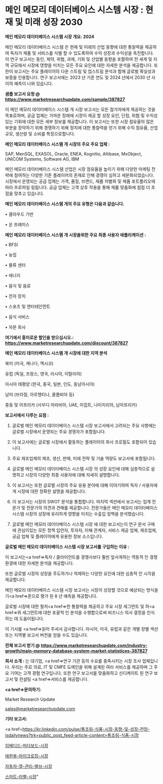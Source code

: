 # 메인 메모리 데이터베이스 시스템 시장 : 현재 및 미래 성장 2030

<strong>메인 메모리 데이터베이스 시스템 시장 개요: 2024</strong>

메인 메모리 데이터베이스 시스템 은 현재 및 미래의 산업 동향에 대한 통찰력을 제공하여 독자가 제품 및 서비스를 식별 할 수 있도록하여 수익 성장과 수익성을 촉진합니다. 이 연구 보고서는 동인, 제약, 위협, 과제, 기회 및 산업별 동향을 포함하여 전 세계 및 지역 규모에서 시장에 영향을 미치는 모든 주요 요인에 대한 자세한 분석을 제공합니다. 또한이 보고서는 주요 플레이어의 다운 스트림 및 업스트림 분석과 함께 글로벌 확실성과 보증을 인용합니다. 연구 보고서에는 2023 년 기준 연도 및 2024 년에서 2030 년 사이의 예측이 나와 있습니다.



<strong>샘플 보고서 요청 @ <a href=https://www.marketresearchupdate.com/sample/387827>https://www.marketresearchupdate.com/sample/387827</a></strong>

이 메인 메모리 데이터베이스 시스템 개 시장 보고서는 모든 참가자에게 제공하는 것을 목표로하며, 공급 업체는 가까운 장래에 시장이 제공 할 성장 요인, 단점, 위협 및 수익성있는 기회에 대한 모든 세부 정보를 제공합니다. 이 보고서는 또한 시장 점유율의 많은 부분을 장악하기 위해 경쟁하기 위해 정치에 대한 통찰력을 얻기 위해 수익 점유율, 산업 규모, 생산량 및 소비를 특징으로합니다.



<strong>메인 메모리 데이터베이스 시스템 개 시장의 주요 주요 업체 :</strong>

SAP, MenSQL, EXASOL, Oracle, ENEA, Kognitio, Altibase, MxObject, UNICOM Systems, Software AG, IBM

메인 메모리 데이터베이스 시스템 산업은 시장 점유율을 높이기 위해 다양한 마케팅 전략에 참여하는 다양한 기존 플레이어의 존재로 인해 경쟁이 심하고 세분화되었습니다. 시장에서 운영되는 공급 업체는 가격, 품질, 브랜드, 제품 차별화 및 제품 포트폴리오에 따라 프로파일 링됩니다. 공급 업체는 고객 상호 작용을 통해 제품 맞춤화에 점점 더 초점을 맞추고 있습니다.



<strong>메인 메모리 데이터베이스 시스템 개의 주요 유형은 다음과 같습니다.</strong>

• 클라우드 기반

• 온 프레미스



<strong>메인 메모리 데이터베이스 시스템 개 시장을위한 주요 최종 사용자 애플리케이션 :</strong>

• BFSI

• 농업

• 물류 센터

• 에너지

• 음식 및 음료

• 전자 장치

• 스포츠 및 엔터테인먼트

• 음식 서비스

• 자문 회사



<strong>여기에서 흥미로운 할인을 받으십시오.: <a href=https://www.marketresearchupdate.com/discount/387827>https://www.marketresearchupdate.com/discount/387827</a></strong>



<strong>메인 메모리 데이터베이스 시스템 개 시장에 대한 지역 분석</strong>

북미 (미국, 캐나다, 멕시코)

유럽 (독일, 프랑스, 영국, 러시아, 이탈리아)

아시아 태평양 (한국, 중국, 일본, 인도, 동남아시아)

남미 (브라질, 아르헨티나, 콜롬비아 등)

중동 및 아프리카 (사우디 아라비아, UAE, 이집트, 나이지리아, 남아프리카)



<strong>보고서에서 다루는 요점 :</strong>

1. 글로벌 메인 메모리 데이터베이스 시스템 시장 보고서에서 고려되는 주요 사항에는 글로벌 시장에서 운영되는 주요 경쟁자가 포함됩니다.

2. 이 보고서에는 글로벌 시장에서 활동하는 플레이어의 회사 프로필도 포함되어 있습니다.

3. 주요 제조업체의 제조, 생산, 판매, 미래 전략 및 기술 역량도 보고서에 포함됩니다.

4. 글로벌 메인 메모리 데이터베이스 시스템 시장 의 성장 요인에 대해 심층적으로 설명하고 시장의 다양한 최종 사용자에 대해 자세히 설명합니다.

5. 이 보고서는 또한 글로벌 시장의 주요 응용 분야에 대해 이야기하여 독자 / 사용자에게 시장에 대한 정확한 설명을 제공합니다.

6. 이 보고서는 시장의 SWOT 분석을 통합합니다. 마지막 섹션에서 보고서는 업계 전문가 및 전문가의 의견과 견해를 제공합니다. 전문가들은 메인 메모리 데이터베이스 시스템 시장의 성장에 유리하게 영향을 미치는 수출입 정책을 분석했습니다.

7. 글로벌 메인 메모리 데이터베이스 시스템 시장 에 대한 보고서는이 연구 문서 구매에 관심이있는 모든 정책 입안자, 투자자, 이해 관계자, 서비스 제공 업체, 제조업체, 공급 업체 및 플레이어에게 유용한 정보 소스입니다.



<strong>글로벌 메인 메모리 데이터베이스 시스템 시장 보고서를 구입하는 이유 :</strong>

이 보고서는<a href=>독자 / 클</a>라이언트를 경쟁사보다 훨씬 앞서게하는 역동적 인 경쟁 환경에 대한 자세한 분석을 제공합니다.

또한 글로벌 시장의 성장을 주도하거나 억제하는 다양한 요인에 대한 심층적 인 시각을 제공합니다.

메인 메모리 데이터베이스 시스템 시장 보고서는 시장이 성장할 것으로 예상되는 방식을 기<a href=>준으로</a> 평가 된 8 년 예측을 제공합니다.

글로벌 시장에 대한 철저<a href=>한 통찰력</a>을 제공하고 주요 시장 세그먼트 및 하<a href=>위 세그</a>먼트에 대한 포괄적 인 분석을 수행함으로써 비즈니스 의사 결정을 인식하는 데 도움이됩니다.

이 기사를 <a href=>읽어 주</a>셔서 감사합니다. 아시아, 미국, 유럽과 같은 개별 장별 섹션 또는 지역별 보고서 버전을 얻을 수도 있습니다.



<strong>전체 보고서 받기 @ <a href=https://www.marketresearchupdate.com/industry-growth/main-memory-database-system-market-statistices-387827>https://www.marketresearchupdate.com/industry-growth/main-memory-database-system-market-statistices-387827</a></strong>



<strong>회사 소개 :</strong>
는 대기업, <a href=>연구 기</a>관 등의 수요를 충족시키는 시장 조사 업체입니다. 우리는 주로 의료, IT 및 CMFE 도메인을 위해 설계된 여러 서비스를 제공하며 그 주요 기여는 고객 경험 연구입니다. 또한 연구 보고서를 맞춤화하고 신디케이트 된 연구 보고서 및 컨설팅 <a href=>서비</a>스를 제공합니다.



<strong><a href=>문의하기:</a></strong>

Market Research Update

sales@marketresearchupdate.com



<strong>기타 보고서:</strong>

<a href=https://kr.linkedin.com/pulse/통조림-식품-시장-동향-및-성장-전망-isdailynews?trk=public_post_feed-article-content>통조림-식품-시장</a>

<a href=https://www.linkedin.com/pulse/임베디드-마더보드-시장-현재-및-미래-성장-2029-isdailynews/>임베디드-마더보드-시장</a>

<a href=https://www.linkedin.com/pulse/애완용-마이크로칩-시장-세분화-연구-및-목표-고객2029년-isdailynews-zolcf/>애완용-마이크로칩-시장</a>

<a href=https://www.linkedin.com/pulse/자동차-열-관리-밸브-시장-경쟁-분석-및-성장-잠재력-2029-analytics-alchemy-360-analysis-zmcif/>자동차-열-관리-밸브-시장</a>

<a href=https://www.linkedin.com/pulse/스마트-라벨-시장-세분화-연구-및-목표-고객2030년-consumer-connection-chronicles-24--i3p5f/>스마트-라벨-시장</a>"
